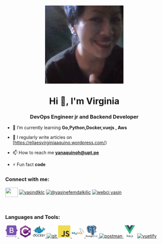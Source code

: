<p align='center'><img align="center" width='250' height='250' src="https://github.com/virginiayjd7/VirginiaYJD7/blob/main/NERWjmX1_400x400.jpg" alt="yasinfmd" /></p>

<h1 align="center">Hi 👋, I'm Virginia </h1>
<h3 align="center">DevOps Engineer jr and Backend Developer</h3>

- 🌱 I’m currently learning **Go,Python,Docker,vuejs , Aws**

- 📝 I regularly write articles on [https://ellaesvirginiaaquino.wordpress.com/)

- 📫 How to reach me **yanaquinoh@upt.pe**

- ⚡ Fun fact **code**

<h3 align="left">Connect with me:</h3>
<p align="left">
<a href="https://www.linkedin.com/in/virginiayjd7/" target="blank"><img align="center" src="https://api.iconify.design/ion:social-linkedin-outline.svg?color=%23174be8"height="30" width="40" /></a>
<a href="https://instagram.com/yasindlklc" target="blank"><img align="center" src="https://raw.githubusercontent.com/rahuldkjain/github-profile-readme-generator/master/src/images/icons/Social/instagram.svg" alt="yasindlklc" height="30" width="40" /></a>
<a href="https://medium.com/@yasinefemdalkilic" target="blank"><img align="center" src="https://raw.githubusercontent.com/rahuldkjain/github-profile-readme-generator/master/src/images/icons/Social/medium.svg" alt="@yasinefemdalkilic" height="30" width="40" /></a>
<a href="https://www.youtube.com/channel/UCEsQUEuxqOtzYYSVJIUs22A" target="blank"><img align="center" src="https://raw.githubusercontent.com/rahuldkjain/github-profile-readme-generator/master/src/images/icons/Social/youtube.svg" alt="webci yasin" height="30" width="40" /></a>
</p>
<br/>
<h3 align="left">Languages and Tools:</h3>
<p align="left">

<a href="https://getbootstrap.com" target="_blank" rel="noreferrer">
 <img src="https://raw.githubusercontent.com/devicons/devicon/master/icons/bootstrap/bootstrap-plain-wordmark.svg" alt="bootstrap" width="40" height="40"/> </a> 
<img src="https://raw.githubusercontent.com/devicons/devicon/master/icons/csharp/csharp-original.svg" alt="csharp" width="40" height="40"/> </a> <a href="https://www.w3schools.com/css/" target="_blank" rel="noreferrer"> 
<img src="https://raw.githubusercontent.com/devicons/devicon/master/icons/docker/docker-original-wordmark.svg" alt="docker" width="40" height="40"/> </a> <a href="https://expressjs.com" target="_blank" rel="noreferrer"> 
<a href="https://git-scm.com/" target="_blank" rel="noreferrer"> <img src="https://www.vectorlogo.zone/logos/git-scm/git-scm-icon.svg" alt="git" width="40" height="40"/> </a> 
<a href="https://developer.mozilla.org/en-US/docs/Web/JavaScript" target="_blank" rel="noreferrer"> <img src="https://raw.githubusercontent.com/devicons/devicon/master/icons/javascript/javascript-original.svg" alt="javascript" width="40" height="40"/> </a> 
<a href="https://www.mysql.com/" target="_blank" rel="noreferrer"> <img src="https://raw.githubusercontent.com/devicons/devicon/master/icons/mysql/mysql-original-wordmark.svg" alt="mysql" width="40" height="40"/> </a> 
<a href="https://www.postgresql.org" target="_blank" rel="noreferrer"> <img src="https://raw.githubusercontent.com/devicons/devicon/master/icons/postgresql/postgresql-original-wordmark.svg" alt="postgresql" width="40" height="40"/> </a> <a href="https://postman.com" target="_blank" rel="noreferrer"> <img src="https://www.vectorlogo.zone/logos/getpostman/getpostman-icon.svg" alt="postman" width="40" height="40"/> 
</a>  <img src="https://raw.githubusercontent.com/devicons/devicon/master/icons/vuejs/vuejs-original-wordmark.svg" alt="vuejs" width="40" height="40"/> </a> <a href="https://vuetifyjs.com/en/" target="_blank" rel="noreferrer"> <img src="https://bestofjs.org/logos/vuetify.svg" alt="vuetify" width="40" height="40"/> 
</p>